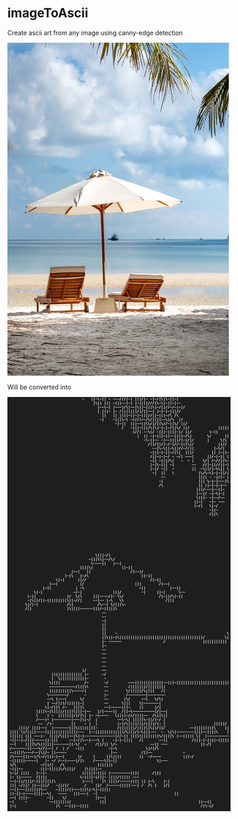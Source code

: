 # imageToAscii

Create ascii art from any image using canny-edge detection

![Sample image](https://github.com/abhistar/imageToAscii/blob/main/image.jpeg?raw=true)

Will be converted into

![Processd image](https://github.com/abhistar/imageToAscii/blob/main/image-ascii.png?raw=true)
